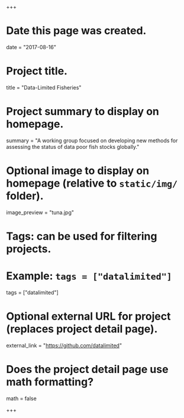 +++
# Date this page was created.
date = "2017-08-16"

# Project title.
title = "Data-Limited Fisheries"

# Project summary to display on homepage.
summary = "A working group focused on developing new methods for assessing the status of data poor fish stocks globally."

# Optional image to display on homepage (relative to `static/img/` folder).
image_preview = "tuna.jpg"

# Tags: can be used for filtering projects.
# Example: `tags = ["datalimited"]`
tags = ["datalimited"]

# Optional external URL for project (replaces project detail page).
external_link = "https://github.com/datalimited"

# Does the project detail page use math formatting?
math = false

+++

